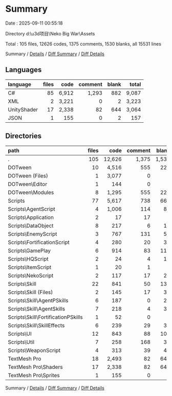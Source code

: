 # Summary

Date : 2025-09-11 00:55:18

Directory d:\\u3d项目\\Neko Big War\\Assets

Total : 105 files,  12626 codes, 1375 comments, 1530 blanks, all 15531 lines

Summary / [Details](details.md) / [Diff Summary](diff.md) / [Diff Details](diff-details.md)

## Languages
| language | files | code | comment | blank | total |
| :--- | ---: | ---: | ---: | ---: | ---: |
| C# | 85 | 6,912 | 1,293 | 882 | 9,087 |
| XML | 2 | 3,221 | 0 | 2 | 3,223 |
| UnityShader | 17 | 2,338 | 82 | 644 | 3,064 |
| JSON | 1 | 155 | 0 | 2 | 157 |

## Directories
| path | files | code | comment | blank | total |
| :--- | ---: | ---: | ---: | ---: | ---: |
| . | 105 | 12,626 | 1,375 | 1,530 | 15,531 |
| DOTween | 10 | 4,516 | 555 | 224 | 5,295 |
| DOTween (Files) | 1 | 3,077 | 0 | 1 | 3,078 |
| DOTween\\Editor | 1 | 144 | 0 | 1 | 145 |
| DOTween\\Modules | 8 | 1,295 | 555 | 222 | 2,072 |
| Scripts | 77 | 5,617 | 738 | 660 | 7,015 |
| Scripts\\AgentScript | 4 | 1,006 | 114 | 83 | 1,203 |
| Scripts\\Application | 2 | 17 | 17 | 4 | 38 |
| Scripts\\DataObject | 8 | 217 | 6 | 18 | 241 |
| Scripts\\EnemyScript | 3 | 767 | 131 | 57 | 955 |
| Scripts\\FortificationScript | 4 | 280 | 20 | 32 | 332 |
| Scripts\\GamePlay | 6 | 914 | 83 | 117 | 1,114 |
| Scripts\\HQScript | 2 | 24 | 4 | 10 | 38 |
| Scripts\\ItemScript | 1 | 20 | 1 | 4 | 25 |
| Scripts\\NekoScript | 2 | 117 | 17 | 21 | 155 |
| Scripts\\Skill | 22 | 841 | 50 | 132 | 1,023 |
| Scripts\\Skill (Files) | 2 | 145 | 17 | 39 | 201 |
| Scripts\\Skill\\AgentPSkills | 6 | 187 | 0 | 21 | 208 |
| Scripts\\Skill\\AgentSkills | 7 | 218 | 4 | 30 | 252 |
| Scripts\\Skill\\FortificationPSkills | 1 | 52 | 0 | 6 | 58 |
| Scripts\\Skill\\SkillEffects | 6 | 239 | 29 | 36 | 304 |
| Scripts\\UI | 12 | 843 | 88 | 105 | 1,036 |
| Scripts\\Util | 7 | 258 | 168 | 32 | 458 |
| Scripts\\WeaponScript | 4 | 313 | 39 | 45 | 397 |
| TextMesh Pro | 18 | 2,493 | 82 | 646 | 3,221 |
| TextMesh Pro\\Shaders | 17 | 2,338 | 82 | 644 | 3,064 |
| TextMesh Pro\\Sprites | 1 | 155 | 0 | 2 | 157 |

Summary / [Details](details.md) / [Diff Summary](diff.md) / [Diff Details](diff-details.md)